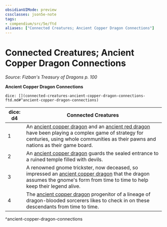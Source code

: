 ```yaml
---
obsidianUIMode: preview
cssclasses: json5e-note
tags:
- compendium/src/5e/ftd
aliases: ["Connected Creatures; Ancient Copper Dragon Connections"]
---
```

# Connected Creatures; Ancient Copper Dragon Connections
*Source: Fizban's Treasury of Dragons p. 100* 

**Ancient Copper Dragon Connections**

`dice: [](connected-creatures-ancient-copper-dragon-connections-ftd.md#^ancient-copper-dragon-connections)`

| dice: d4 | Connected Creatures |
|----------|---------------------|
| 1 | An [ancient copper dragon](/3-Mechanics/CLI/bestiary/dragon/ancient-copper-dragon.md) and an [ancient red dragon](/3-Mechanics/CLI/bestiary/dragon/ancient-red-dragon.md) have been playing a complex game of strategy for centuries, using whole communities as their pawns and nations as their game board. |
| 2 | An [ancient copper dragon](/3-Mechanics/CLI/bestiary/dragon/ancient-copper-dragon.md) guards the sealed entrance to a ruined temple filled with devils. |
| 3 | A renowned gnome trickster, now deceased, so impressed an [ancient copper dragon](/3-Mechanics/CLI/bestiary/dragon/ancient-copper-dragon.md) that the dragon assumes the gnome's form from time to time to help keep their legend alive. |
| 4 | The [ancient copper dragon](/3-Mechanics/CLI/bestiary/dragon/ancient-copper-dragon.md) progenitor of a lineage of dragon-blooded sorcerers likes to check in on these descendants from time to time. |
^ancient-copper-dragon-connections